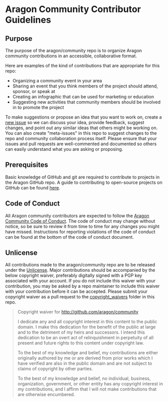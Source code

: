 # Aragon Community Contributor Guidelines  

## Purpose  
The purpose of the aragon/community repo is to organize Aragon community contributions in an accessible, collaborative format.  

Here are examples of the kind of contributions that are appropriate for this repo:  

- Organizing a community event in your area  
- Sharing an event that you think members of the project should attend, sponsor, or speak at  
- Creating an infographic that can be used for marketing or education  
- Suggesting new activities that community members should be involved in to promote the project  

To make suggestions or propose an idea that you want to work on, create a [new issue](https://github.com/aragon/community/issues) so we can discuss your idea, provide feedback, suggest changes, and point out any similar ideas that others might be working on. You can also create "meta-issues" in this repo to suggest changes to the repo and community collaboration process itself. Please ensure that your issues and pull requests are well-commented and documented so others can easily understand what you are asking or proposing.

## Prerequisites
Basic knowledge of GitHub and git are required to contribute to projects in the Aragon GitHub repo. A guide to contributing to open-source projects on GitHub can be found [here](https://opensource.guide/how-to-contribute/).  

## Code of Conduct  
All Aragon community contributors are expected to follow the [Aragon Community Code of Conduct](https://wiki.aragon.one/documentation/Code_of_Conduct/). The code of conduct may change without notice, so be sure to review it from time to time for any changes you might have missed. Instructions for reporting violations of the code of conduct can be found at the bottom of the code of conduct document.  

## Unlicense  
All contributions made to the aragon/community repo are to be released under the [Unlicense](https://github.com/aragon/community/blob/master/UNLICENSE). Major contributions should be accompanied by the below copyright waiver, preferably digitally signed with a PGP key associated with your account. If you do not include this waiver with your contribution, you may be asked by a repo maintainer to include this waiver with your contribution before it can be accepted. Please submit your copyright waiver as a pull request to the [copyright_waivers](https://github.com/aragon/community/tree/master/copyright_waivers) folder in this repo.

> Copyright waiver for http://github.com/aragon/community  
> 
> I dedicate any and all copyright interest in this content to the
public domain. I make this dedication for the benefit of the public at
large and to the detriment of my heirs and successors. I intend this
dedication to be an overt act of relinquishment in perpetuity of all
present and future rights to this content under copyright law.  
> 
> To the best of my knowledge and belief, my contributions are either
originally authored by me or are derived from prior works which I have
verified are also in the public domain and are not subject to claims
of copyright by other parties.  
> 
> To the best of my knowledge and belief, no individual, business,
organization, government, or other entity has any copyright interest
in my contributions, and I affirm that I will not make contributions
that are otherwise encumbered.
